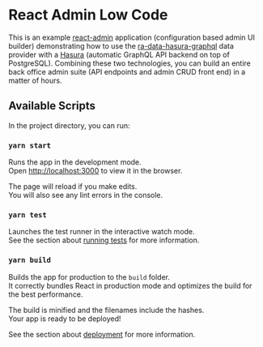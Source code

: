 # React Admin Low Code

This is an example [react-admin](https://marmelab.com/react-admin/) application (configuration based admin UI builder) demonstrating how to use the [ra-data-hasura-graphql](https://github.com/Steams/ra-data-hasura-graphql) data provider with a [Hasura](https://hasura.io/) (automatic GraphQL API backend on top of PostgreSQL). Combining these two technologies, you can build an entire back office admin suite (API endpoints and admin CRUD front end) in a matter of hours. 

## Available Scripts

In the project directory, you can run:

### `yarn start`

Runs the app in the development mode.<br />
Open [http://localhost:3000](http://localhost:3000) to view it in the browser.

The page will reload if you make edits.<br />
You will also see any lint errors in the console.

### `yarn test`

Launches the test runner in the interactive watch mode.<br />
See the section about [running tests](https://facebook.github.io/create-react-app/docs/running-tests) for more information.

### `yarn build`

Builds the app for production to the `build` folder.<br />
It correctly bundles React in production mode and optimizes the build for the best performance.

The build is minified and the filenames include the hashes.<br />
Your app is ready to be deployed!

See the section about [deployment](https://facebook.github.io/create-react-app/docs/deployment) for more information.
